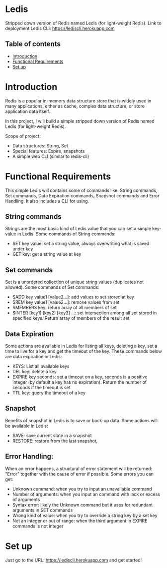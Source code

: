 # Ledis

Stripped down version of Redis named Ledis (for light-weight Redis).
Link to deployment Ledis CLI: https://lediscli.herokuapp.com

## Table of contents
* [Introduction](#Introduction)
* [Functional Requirements](#functional-requirements)
* [Set up](#set-up)

# Introduction
Redis is a popular in-memory data structure store that is widely used in many applications, either as cache, complex data structure, or store application data itself.

In this project, I will build a simple stripped down version of Redis named Ledis (for light-weight Redis).

Scope of project:
* Data structures: String, Set
* Special features: Expire, snapshots
* A simple web CLI (similar to redis-cli)

# Functional Requirements
This simple Ledis will contains some of commands like: String commands, Set commands, Data Expiration commands, Snapshot commands and Error Handling. It also includes a CLI for using.

## String commands
Strings are the most basic kind of Ledis value that you can set a simple key-value in Ledis. Some commands of String commands:

* SET key value: set a string value, always overwriting what is saved under key
* GET key: get a string value at key

## Set commands
Set is a unordered collection of unique string values (duplicates not allowed). Some commands of Set commands:

* SADD key value1 [value2...]: add values to set stored at key
* SREM key value1 [value2...]: remove values from set
* SMEMBERS key: return array of all members of set
* SINTER [key1] [key2] [key3] ...: set intersection among all set stored in specified keys. Return array of members of the result set

## Data Expiration
Some actions are available in Ledis for listing all keys, deleting a key, set a time to live for a key and get the timeout of the key. These commands below are data expiration in Ledis:

* KEYS: List all available keys
* DEL key: delete a key
* EXPIRE key seconds: set a timeout on a key, seconds is a positive integer (by default a key has no expiration). Return the number of seconds if the timeout is set
* TTL key: query the timeout of a key

## Snapshot
Benefits of snapshot in Ledis is to save or back-up data. Some actions will be available in Ledis:

* SAVE: save current state in a snapshot
* RESTORE: restore from the last snapshot,

## Error Handling: 
When an error happens, a structural of error statement will be returned: "Error" together with the cause of error if possible. Some errors you can get: 

* Unknown command: when you try to input an unavailable command
* Number of arguments: when you input an command with lack or excess of arguments
* Syntax error: likely the Unknown command but it uses for redundant arguments in SET commands
* Wrong kind of value: when you try to override a string key by a set key
* Not an integer or out of range: when the third argument in EXPIRE commands is not integer

# Set up
Just go to the URL: https://lediscli.herokuapp.com and get started!
